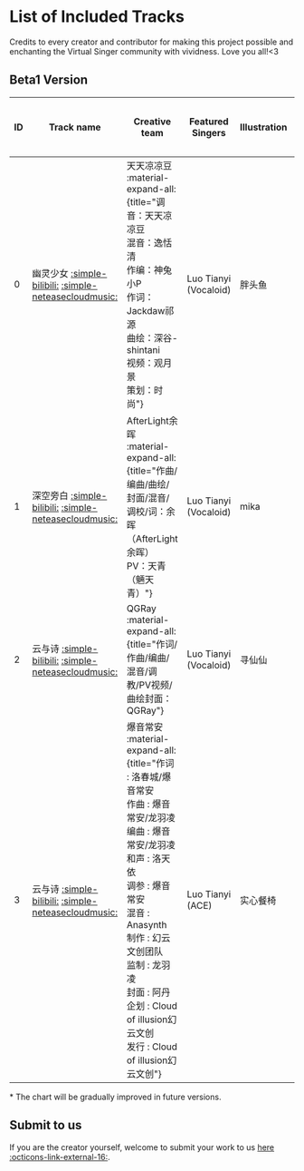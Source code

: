 # List of Included Tracks

Credits to every creator and contributor for making this project possible and enchanting the Virtual Singer community with vividness. Love you all!<3

<!--
曲目链接有缺失吗？请确认一下：
1. 目前暂时只收录哔哩哔哩与网易云音乐的链接，其他平台会在之后逐步完善。
2. 链接内容必须由创作者本人投稿。

如果确认缺失，欢迎通过 Issue 或 PR 提交。
---> 

## Beta1 Version

| ID | Track name                                                                                                                                                                                                     | Creative team                                                                                                                                                                                                                                                                                                                                                                                                                                   | Featured Singers                         | Illustration | 窥星定数 | 启明定数 | 天枢定数  | 无垠定数  |
| -- | -------------------------------------------------------------------------------------------------------------------------------------------------------------------------------------------------------------- | ----------------------------------------------------------------------------------------------------------------------------------------------------------------------------------------------------------------------------------------------------------------------------------------------------------------------------------------------------------------------------------------------------------------------------------------------- | ---------------------------------------- | ------------ | ---- | ---- | ----- | ----- |
| 0  | 幽灵少女 [:simple-bilibili:](https://www.bilibili.com/video/BV1qX4y1w7k3) [:simple-neteasecloudmusic:](https://music.163.com/#/song?id=1867992176) | 天天凉凉豆 :material-expand-all:{title="调音：天天凉凉豆<br>混音：逸恬清<br>作编：神兔小P<br>作词：Jackdaw祁源<br>曲绘：深谷-shintani<br>视频：观月景<br>策划：时尚"}                                                                                                                                                                                                                                                                                         | Luo Tianyi (Vocaloid) | 胖头鱼          | 1 晨峦 | -    | -     | -     |
| 1  | 深空旁白 [:simple-bilibili:](https://www.bilibili.com/video/BV1CY411G7Fb) [:simple-neteasecloudmusic:](https://music.163.com/#/song?id=1927925447) | AfterLight余晖 :material-expand-all:{title="作曲/编曲/曲绘/封面/混音/调校/词：余晖（AfterLight余晖）<br>PV：天青（魎天青）"}                                                                                                                                                                                                                                                                                                                  | Luo Tianyi (Vocaloid) | mika         | -    | 8 晨峦 | -     | -     |
| 2  | 云与诗 [:simple-bilibili:](https://www.bilibili.com/video/BV1im411U77G) [:simple-neteasecloudmusic:](https://music.163.com/#/song?id=2051891255)  | QGRay :material-expand-all:{title="作词/作曲/编曲/混音/调教/PV视频/曲绘封面：QGRay"}                                                                                                                                                                                                                                                                                                                                             | Luo Tianyi (Vocaloid) | 寻仙仙          | -    | -    | 12 晨峦 | -     |
| 3  | 云与诗 [:simple-bilibili:](https://www.bilibili.com/video/BV1im411U77G) [:simple-neteasecloudmusic:](https://music.163.com/#/song?id=2051891255)  | 爆音常安 :material-expand-all:{title="作词 : 洛春城/爆音常安<br>作曲 : 爆音常安/龙羽凌<br>编曲 : 爆音常安/龙羽凌<br>和声 : 洛天依<br>调参 : 爆音常安<br>混音 : Anasynth<br>制作 : 幻云文创团队<br>监制 : 龙羽凌<br>封面 : 阿丹<br>企划 : Cloud of illusion幻云文创<br>发行 : Cloud of illusion幻云文创"} | Luo Tianyi (ACE)      | 实心餐椅         | -    | -    | -     | 17 晨峦 |

\* The chart will be gradually improved in future versions.

## Submit to us

If you are the creator yourself, welcome to submit your work to us [here :octicons-link-external-16:](http://chenluan.mikecrm.com/Fkmdp4z).
